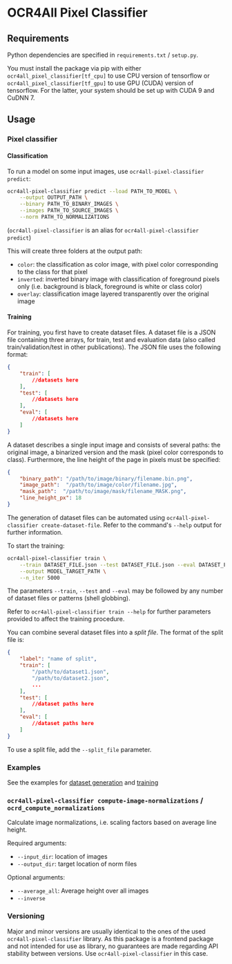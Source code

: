 # OCR4All Pixel Classifier

## Requirements

Python dependencies are specified in `requirements.txt` / `setup.py`.

You must install the package via pip with either `ocr4all_pixel_classifier[tf_cpu]` to
use CPU version of tensorflow or `ocr4all_pixel_classifier[tf_gpu]` to use GPU (CUDA)
version of tensorflow. For the latter, your system should be set up with CUDA 9
and CuDNN 7.

## Usage

### Pixel classifier

#### Classification

To run a model on some input images, use `ocr4all-pixel-classifier predict`:

```sh
ocr4all-pixel-classifier predict --load PATH_TO_MODEL \
	--output OUTPUT_PATH \
	--binary PATH_TO_BINARY_IMAGES \
	--images PATH_TO_SOURCE_IMAGES \
	--norm PATH_TO_NORMALIZATIONS
```
(`ocr4all-pixel-classifier` is an alias for `ocr4all-pixel-classifier predict`)

This will create three folders at the output path:
- `color`: the classification as color image, with pixel color corresponding to
	the class for that pixel
- `inverted`: inverted binary image with classification of foreground pixels
	only (i.e. background is black, foreground is white or class color)
- `overlay`: classification image layered transparently over the original image

#### Training

For training, you first have to create dataset files. A dataset file is a JSON
file containing three arrays, for train, test and evaluation data (also
called train/validation/test in other publications). The JSON file uses the
following format:

```json
{
	"train": [
		//datasets here
	],
	"test": [
		//datasets here
	],
	"eval": [
		//datasets here
	]
}
```

A dataset describes a single input image and consists of several paths: the
original image, a binarized version and the mask (pixel color corresponds to
class). Furthermore, the line height of the page in pixels must be specified:
```json
{
	"binary_path": "/path/to/image/binary/filename.bin.png",
	"image_path":  "/path/to/image/color/filename.jpg",
	"mask_path":  "/path/to/image/mask/filename_MASK.png",
	"line_height_px": 18
}
```

The generation of dataset files can be automated using `ocr4all-pixel-classifier
create-dataset-file`. Refer to the command's `--help` output for further
information.

To start the training:

```sh
ocr4all-pixel-classifier train \
    --train DATASET_FILE.json --test DATASET_FILE.json --eval DATASET_FILE.json \
    --output MODEL_TARGET_PATH \
    --n_iter 5000
```
The parameters `--train`, `--test` and `--eval` may be followed by any number of
dataset files or patterns (shell globbing).

Refer to `ocr4all-pixel-classifier train --help` for further parameters provided to
affect the training procedure.

You can combine several dataset files into a _split file_. The format of the
split file is:

```json
{
	"label": "name of split",
	"train": [
		"/path/to/dataset1.json",
		"/path/to/dataset2.json",
		...
	],
	"test": [
		//dataset paths here
	],
	"eval": [
		//dataset paths here
	]
}
```
To use a split file, add the `--split_file` parameter.

### Examples

See the examples for [dataset generation](examples/dataset-creation-example.sh) and [training](examples/model-training-example.sh)

### `ocr4all-pixel-classifier compute-image-normalizations` / `ocrd_compute_normalizations`

Calculate image normalizations, i.e. scaling factors based on average line
height.

Required arguments:

- `--input_dir`: location of images
- `--output_dir`: target location of norm files

Optional arguments:
- `--average_all`: Average height over all images
- `--inverse`


### Versioning

Major and minor versions are usually identical to the ones of the used
`ocr4all-pixel-classifier` library. As this package is a frontend package and not
intended for use as library, no guarantees are made regarding API stability
between versions. Use `ocr4all-pixel-classifier` in this case.
